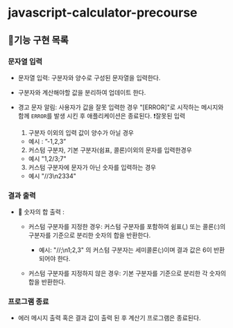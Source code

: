 # javascript-calculator-precourse

## 📝기능 구현 목록

### 문자열 입력

- 문자열 입력: 구분자와 양수로 구성된 문자열을 입력한다.

- 구분자와 계산해야할 값을 분리하여 업데이트 한다.

- 경고 문자 알림: 사용자가 값을 잘못 입력한 경우 "[ERROR]"로 시작하는 메시지와 함께 `ERROR`를 발생 시킨 후 애플리케이션은 종료된다.
  ❗잘못된 입력
  1. 구분자 이외의 입력 값이 양수가 아닐 경우
  - 예시 : ”-1,2,3”
  2. 커스텀 구분자, 기본 구분자(쉼표, 콜론)이외의 문자를 입력한경우
  - 예시 "1,2/3;7"
  3. 커스텀 구분자에 문자가 아닌 숫자를 입력하는 경우
  - 예시 "//3\n2334"

### 결과 출력

- 🔢 숫자의 합 출력 :

  - 커스텀 구분자를 지정한 경우: 커스텀 구분자를 포함하여 쉼표(,) 또는 콜론(:)의 구분자를 기준으로 분리한 숫자의 합을 반환한다.

    - 예시: "//;\n1;2,3" 의 커스텀 구분자는 세미콜론(;)이며 결과 값은 6이 반환되어야 한다.

  - 커스텀 구분자를 지정하지 않은 경우: 기본 구분자를 기준으로 분리한 각 숫자의 합을 반환한다.

### 프로그램 종료

- 에러 메시지 출력 혹은 결과 값이 출력 된 후 계산기 프로그램은 종료된다.
